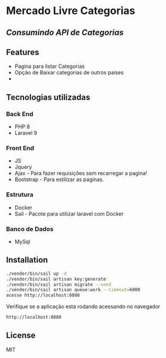 # Mercado Livre Categorias

## _Consumindo API de Categorias_

## Features

-   Pagina para listar Categorias
-   Opção de Baixar categorias de outros países
-

## Tecnologias utilizadas

### Back End

-   PHP 8
-   Laravel 9

### Front End

-   JS
-   Jquery
-   Ajax - Para fazer requisições sem recarregar a pagina!
-   Bootstrap - Para estilizar as paginas.

### Estrutura

-   Docker
-   Sail - Pacote para utilizar laravel com Docker

### Banco de Dados

-   MySql

## Installation

```sh
./vendor/bin/sail up -d
./vendor/bin/sail artisan key:generate
./vendor/bin/sail artisan migrate --seed
./vendor/bin/sail artisan queue:work --timeout=6000
acesse http://localhost:8080
```

Verifique se a aplicação esta rodando acessando no navegador

```sh
http://localhost:8080
```

## License

MIT
